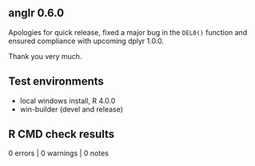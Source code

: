 ## anglr 0.6.0

Apologies for quick release, fixed a major bug in the `DEL0()` function
and ensured compliance with upcoming dplyr 1.0.0. 

Thank you very much. 

## Test environments

* local windows install, R 4.0.0
* win-builder (devel and release)

## R CMD check results

0 errors | 0 warnings | 0 notes




